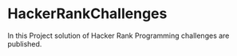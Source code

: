 # HackerRankChallenges
In this Project solution of Hacker Rank Programming challenges are published.
